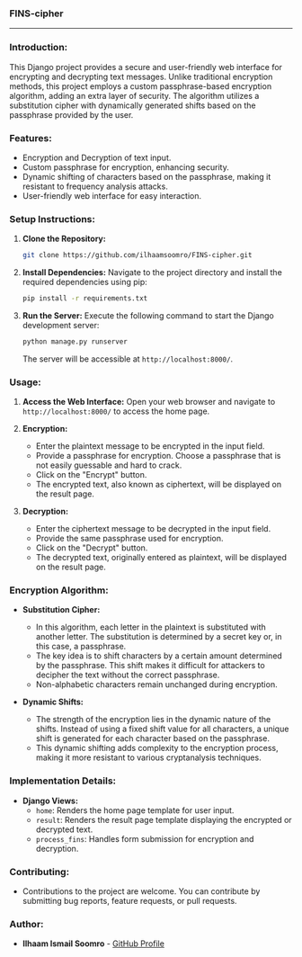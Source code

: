 
### FINS-cipher

---

### Introduction:
This Django project provides a secure and user-friendly web interface for encrypting and decrypting text messages. Unlike traditional encryption methods, this project employs a custom passphrase-based encryption algorithm, adding an extra layer of security. The algorithm utilizes a substitution cipher with dynamically generated shifts based on the passphrase provided by the user.

### Features:
- Encryption and Decryption of text input.
- Custom passphrase for encryption, enhancing security.
- Dynamic shifting of characters based on the passphrase, making it resistant to frequency analysis attacks.
- User-friendly web interface for easy interaction.

### Setup Instructions:
1. **Clone the Repository:**
   ```bash
   git clone https://github.com/ilhaamsoomro/FINS-cipher.git
   ```
   
2. **Install Dependencies:**
   Navigate to the project directory and install the required dependencies using pip:
   ```bash
   pip install -r requirements.txt
   ```

3. **Run the Server:**
   Execute the following command to start the Django development server:
   ```bash
   python manage.py runserver
   ```
   The server will be accessible at `http://localhost:8000/`.

### Usage:
1. **Access the Web Interface:**
   Open your web browser and navigate to `http://localhost:8000/` to access the home page.

2. **Encryption:**
   - Enter the plaintext message to be encrypted in the input field.
   - Provide a passphrase for encryption. Choose a passphrase that is not easily guessable and hard to crack.
   - Click on the "Encrypt" button.
   - The encrypted text, also known as ciphertext, will be displayed on the result page.

3. **Decryption:**
   - Enter the ciphertext message to be decrypted in the input field.
   - Provide the same passphrase used for encryption.
   - Click on the "Decrypt" button.
   - The decrypted text, originally entered as plaintext, will be displayed on the result page.

### Encryption Algorithm:
- **Substitution Cipher:**
  - In this algorithm, each letter in the plaintext is substituted with another letter. The substitution is determined by a secret key or, in this case, a passphrase.
  - The key idea is to shift characters by a certain amount determined by the passphrase. This shift makes it difficult for attackers to decipher the text without the correct passphrase.
  - Non-alphabetic characters remain unchanged during encryption.

- **Dynamic Shifts:**
  - The strength of the encryption lies in the dynamic nature of the shifts. Instead of using a fixed shift value for all characters, a unique shift is generated for each character based on the passphrase.
  - This dynamic shifting adds complexity to the encryption process, making it more resistant to various cryptanalysis techniques.

### Implementation Details:
- **Django Views:**
  - `home`: Renders the home page template for user input.
  - `result`: Renders the result page template displaying the encrypted or decrypted text.
  - `process_fins`: Handles form submission for encryption and decryption.

### Contributing:
- Contributions to the project are welcome. You can contribute by submitting bug reports, feature requests, or pull requests.


### Author:
- **Ilhaam Ismail Soomro** - [GitHub Profile](https://github.com/ilhaamsoomro)

